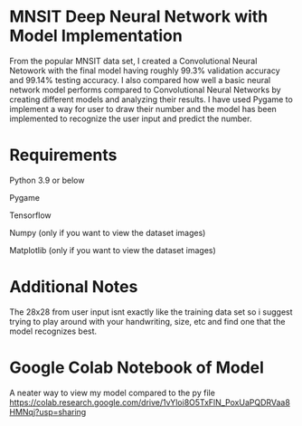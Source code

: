 # MNSIT Deep Neural Network with Model Implementation

From the popular MNSIT data set, I created a Convolutional Neural Netowork with the final model having roughly 99.3% validation accuracy and 99.14% testing accuracy. I also compared how well a basic neural network model performs compared to Convolutional Neural Networks by creating different models and analyzing their results. 
I have used Pygame to implement a way for user to draw their number and the model has been implemented to recognize the user input and predict the number. 

# Requirements 
Python 3.9 or below

Pygame

Tensorflow

Numpy (only if you want to view the dataset images)

Matplotlib (only if you want to view the dataset images)

# Additional Notes
The 28x28 from user input isnt exactly like the training data set so i suggest trying to play around with your handwriting, size, etc and find one that the model recognizes best.

# Google Colab Notebook of Model
A neater way to view my model compared to the py file 
https://colab.research.google.com/drive/1vYloi8O5TxFlN_PoxUaPQDRVaa8HMNqj?usp=sharing
